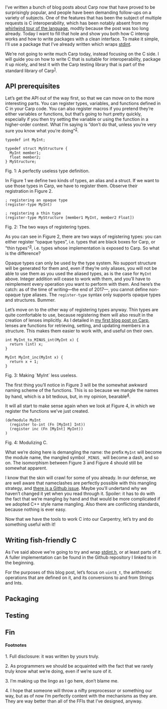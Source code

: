 I’ve written a bunch of blog posts about Carp now that have proved to be
surprisingly popular, and people have been demanding follow-ups on a
variety of subjects. One of the features that has been the subject of multiple
requests is C interoperability, which has been notably absent from my
[whirlwind tour of the language](https://blog.veitheller.de/Carp.html), modtly
because the post was too long already. Today I want to fill that hole and show
you both how C interop works and how to write packages with a clean interface.
To make it simple, I’ll use a package that I’ve already written which wraps
[stdint](https://github.com/hellerve/stdint).

We’re not going to write much Carp today, instead focusing on the C side. I
will guide you on how to write C that is suitable for interoperability,
package it up nicely, and test it with the Carp testing library that is part
of the standard library of Carp<sup><a href="#1">1</a></sup>.

## API prerequisites

Let’s get the API out of the way first, so that we can move on to the more
interesting parts. You can register types, variables, and functions defined
in C in your Carp code. You can also register macros if you pretend they’re
either variables or functions, but that’s going to hurt pretty quickly,
especially if you then try setting the variable or using the function in a
higher-order context. What I’m saying is “don’t do that, unless you’re very
sure you know what you’re doing”<sup><a href="#2">2</a></sup>.

```
typedef int MyInt;

typedef struct MyStructure {
  MyInt member1;
  float member2;
} MyStructure;
```
<div class="figure-label">Fig. 1: A perfectly useless type definition.</div>

In Figure 1 we define two kinds of types, an alias and a struct. If we want
to use those types in Carp, we have to register them. Observe their
registration in Figure 2.

```
; registering an opaque type
(register-type MyInt)

; registering a thin type
(register-type MyStructure [member1 MyInt, member2 Float])
```
<div class="figure-label">Fig. 2: The two ways of registering types.</div>

As you can see in Figure 2, there are two ways of registering types: you can
either register “opaque types”, i.e. types that are black boxes for Carp, or
“thin types”<sup><a href="#3">3</a></sup>, i.e. types whose implementation is
exposed to Carp. So what is the difference?

Opaque types can only be used by the type system. No support structure will be
generated for them and, even if they’re only aliases, you will not be able to
use them as you used the aliased types, as is the case for `MyInt` above.
Integer addition will cease to work with them, and you’ll have to reimplement
every operation you want to perform with them. And here’s the catch: as of the
time of writing—the end of 2017—, you cannot define non-opaque type aliases.
The `register-type` syntax only supports opaque types and structures. Bummer.

Let’s move on to the other way of registering types anyway. Thin types are
quite comfortable to use, because registering them will also result in the
creation of lenses implicitly. As I detailed in [my first blog post on
Carp](https://blog.veitheller.de/Carp.html), lenses are functions for
retrieving, setting, and updating members in a structure. This makes them
easier to work with, and useful on their own.

```
int MyInt_to_MINUS_int(MyInt x) {
  return (int) x;
}

MyInt MyInt_inc(MyInt x) {
  return x + 1;
}
```
<div class="figure-label">Fig. 3: Making `MyInt` less useless.</div>

The first thing you’ll notice in Figure 3 will be the somewhat awkward naming
scheme of the functions. This is so because we mangle the names by hand, which
is a bit tedious, but, in my opinion, bearable<sup><a href="#4">4</a></sup>.

It will all start to make sense again when we look at Figure 4, in which we
register the functions we’ve just created.

```
(defmodule MyInt
  (register to-int (Fn [MyInt] Int))
  (register inc (Fn [MyInt] MyInt))
)
```
<div class="figure-label">Fig. 4: Modulizing C.</div>

What we’re doing here is demangling the name: the prefix `MyInt` will become
the module name, the mangled symbol `_MINUS_` will become a dash, and so on.
The isomorphism between Figure 3 and Figure 4 should still be somewhat
apparent.

I know that the skin will crawl for some of you already. In our defense, we are
well aware that nameclashes are perfectly possible with this mangling strategy,
and [there is a Github issue](https://github.com/carp-lang/Carp/issues/120).
Maybe you’ll undertand why we haven’t changed it yet when you read through it.
Spoiler: it has to do with the fact that we’re mangling by hand and that would
be more complicated if we adopted C++ style name mangling. Also there are
conflicting standards, because nothing is ever easy.

Now that we have the tools to work C into our Carpentry, let’s try and do
something useful with it!

## Writing fish-friendly C

As I’ve said above we're going to try and wrap
[stdint.h](http://pubs.opengroup.org/onlinepubs/009695399/basedefs/stdint.h.html),
or at least parts of it. A fuller implementation can be found in the Github
repository I linked to in the beginning.

For the purposes of this blog post, let’s focus on `uint8_t`, the arithmetic
operations that are defined on it, and its conversions to and from Strings
and Ints.



## Packaging

## Testing

## Fin

#### Footnotes

<span id="1">1.</span> Full disclosure: it was written by yours truly.

<span id="2">2.</span> As programmers we should be acquainted with the fact
that we rarely truly know what we’re doing, even if we’re sure of it.

<span id="3">3.</span> I’m making up the lingo as I go here, don’t blame me.

<span id="4">4.</span> I hope that someone will throw a nifty preprocessor
or something our way, but as of now I’m perfectly content with the mechanisms
as they are. They are way better than all of the FFIs that I’ve designed,
anyway.
